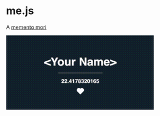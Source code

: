 # me.js
A [memento mori](https://en.wikipedia.org/wiki/Memento_mori)


<img width="400px" src="example.gif"></img>

